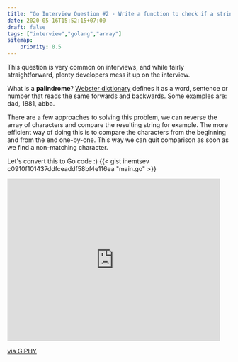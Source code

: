 ```yaml
---
title: "Go Interview Question #2 - Write a function to check if a string is a palindrome"
date: 2020-05-16T15:52:15+07:00
draft: false
tags: ["interview","golang","array"]
sitemap: 
    priority: 0.5
---
```


This question is very common on interviews, and while fairly straightforward, plenty developers mess it up on the interview. 

What is a **palindrome**? [Webster dictionary](https://www.merriam-webster.com/dictionary/palindrome) defines it as a word, sentence or number that reads the same forwards and backwards. Some examples are: dad, 1881, abba.

There are a few approaches to solving this problem, we can reverse the array of characters and compare the resulting string for example. The more efficient way of doing this is to compare the characters from the beginning and from the end one-by-one. This way we can quit comparison as soon as we find a non-matching character. 

Let's convert this to Go code :)
{{< gist inemtsev c0910f101437ddfceaddf58bf4e116ea "main.go" >}}

<iframe src="https://giphy.com/embed/3o6MbmRKD8vNq7eSvC" width="480" height="366" frameBorder="0" class="giphy-embed" allowFullScreen></iframe><p><a href="https://giphy.com/gifs/season-10-the-simpsons-10x22-3o6MbmRKD8vNq7eSvC">via GIPHY</a></p>